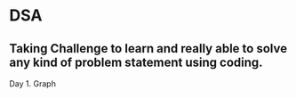 # DSA

## Taking Challenge to learn and really able to solve any kind of problem statement using coding.  
Day 1. Graph 
